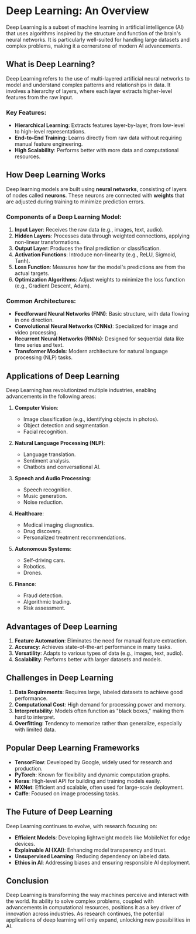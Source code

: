 # Deep Learning: An Overview

Deep Learning is a subset of machine learning in artificial intelligence (AI) that uses algorithms inspired by the structure and function of the brain's neural networks. It is particularly well-suited for handling large datasets and complex problems, making it a cornerstone of modern AI advancements.

## What is Deep Learning?

Deep Learning refers to the use of multi-layered artificial neural networks to model and understand complex patterns and relationships in data. It involves a hierarchy of layers, where each layer extracts higher-level features from the raw input.

### Key Features:
- **Hierarchical Learning**: Extracts features layer-by-layer, from low-level to high-level representations.
- **End-to-End Training**: Learns directly from raw data without requiring manual feature engineering.
- **High Scalability**: Performs better with more data and computational resources.

## How Deep Learning Works

Deep learning models are built using **neural networks**, consisting of layers of nodes called **neurons**. These neurons are connected with **weights** that are adjusted during training to minimize prediction errors.

### Components of a Deep Learning Model:

1. **Input Layer**: Receives the raw data (e.g., images, text, audio).
2. **Hidden Layers**: Processes data through weighted connections, applying non-linear transformations.
3. **Output Layer**: Produces the final prediction or classification.
4. **Activation Functions**: Introduce non-linearity (e.g., ReLU, Sigmoid, Tanh).
5. **Loss Function**: Measures how far the model's predictions are from the actual targets.
6. **Optimization Algorithms**: Adjust weights to minimize the loss function (e.g., Gradient Descent, Adam).

### Common Architectures:
- **Feedforward Neural Networks (FNN)**: Basic structure, with data flowing in one direction.
- **Convolutional Neural Networks (CNNs)**: Specialized for image and video processing.
- **Recurrent Neural Networks (RNNs)**: Designed for sequential data like time series and text.
- **Transformer Models**: Modern architecture for natural language processing (NLP) tasks.

## Applications of Deep Learning

Deep Learning has revolutionized multiple industries, enabling advancements in the following areas:

1. **Computer Vision**:
   - Image classification (e.g., identifying objects in photos).
   - Object detection and segmentation.
   - Facial recognition.

2. **Natural Language Processing (NLP)**:
   - Language translation.
   - Sentiment analysis.
   - Chatbots and conversational AI.

3. **Speech and Audio Processing**:
   - Speech recognition.
   - Music generation.
   - Noise reduction.

4. **Healthcare**:
   - Medical imaging diagnostics.
   - Drug discovery.
   - Personalized treatment recommendations.

5. **Autonomous Systems**:
   - Self-driving cars.
   - Robotics.
   - Drones.

6. **Finance**:
   - Fraud detection.
   - Algorithmic trading.
   - Risk assessment.

## Advantages of Deep Learning

1. **Feature Automation**: Eliminates the need for manual feature extraction.
2. **Accuracy**: Achieves state-of-the-art performance in many tasks.
3. **Versatility**: Adapts to various types of data (e.g., images, text, audio).
4. **Scalability**: Performs better with larger datasets and models.

## Challenges in Deep Learning

1. **Data Requirements**: Requires large, labeled datasets to achieve good performance.
2. **Computational Cost**: High demand for processing power and memory.
3. **Interpretability**: Models often function as "black boxes," making them hard to interpret.
4. **Overfitting**: Tendency to memorize rather than generalize, especially with limited data.

## Popular Deep Learning Frameworks

- **TensorFlow**: Developed by Google, widely used for research and production.
- **PyTorch**: Known for flexibility and dynamic computation graphs.
- **Keras**: High-level API for building and training models easily.
- **MXNet**: Efficient and scalable, often used for large-scale deployment.
- **Caffe**: Focused on image processing tasks.

## The Future of Deep Learning

Deep Learning continues to evolve, with research focusing on:
- **Efficient Models**: Developing lightweight models like MobileNet for edge devices.
- **Explainable AI (XAI)**: Enhancing model transparency and trust.
- **Unsupervised Learning**: Reducing dependency on labeled data.
- **Ethics in AI**: Addressing biases and ensuring responsible AI deployment.

## Conclusion

Deep Learning is transforming the way machines perceive and interact with the world. Its ability to solve complex problems, coupled with advancements in computational resources, positions it as a key driver of innovation across industries. As research continues, the potential applications of deep learning will only expand, unlocking new possibilities in AI.


